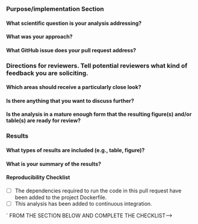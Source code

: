 <!--Hi there, thanks for your contribution! Please take a moment to fill out this template to facilitate the review of your pull request.-->

### Purpose/implementation Section

#### What scientific question is your analysis addressing?



#### What was your approach?



#### What GitHub issue does your pull request address?



### Directions for reviewers. Tell potential reviewers what kind of feedback you are soliciting.

#### Which areas should receive a particularly close look?



#### Is there anything that you want to discuss further?



#### Is the analysis in a mature enough form that the resulting figure(s) and/or table(s) are ready for review?



### Results

#### What types of results are included (e.g., table, figure)?



#### What is your summary of the results?



#### Reproducibility Checklist

<!-- Check all those that apply or remove this section if it is not applicable.-->

- [ ] The dependencies required to run the code in this pull request have been added to the project Dockerfile.
- [ ] This analysis has been added to continuous integration.

<!-- IF YOUR PULL REQUEST IS A DATA RELEASE, PLEASE REMOVE THE `<!--` and `-->` FROM THE SECTION BELOW AND COMPLETE THE CHECKLIST-->

<!-- ### Data Release Checklist-->
<!-- - [ ] Is the table in doc/data-file-descriptions.md up to date?-->
<!-- - [ ] Is doc/data-format.md up to date?-->
<!-- - [ ] Is doc/release-notes.md up to date?-->
